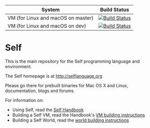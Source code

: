 | System  | Build Status |
| ------------- | ------------- |
| VM (for Linux and macOS on master) | [![Build Status](https://travis-ci.org/russellallen/self.svg?branch=master)](https://travis-ci.org/russellallen/self) |
| VM (for Linux and macOS on dev)    | [![Build Status](https://travis-ci.org/russellallen/self.svg?branch=dev)](https://travis-ci.org/russellallen/self) |

Self
====

This is the main repository for the Self programming language and environment.

The Self homepage is at http://selflanguage.org

Please go there for prebuilt binaries for Mac OS X and Linux, documentation,
blogs and forums.

For information on:

  * Using Self, read the [Self Handbook][1]
  * Building a Self VM, read the Handbook's [VM building instructions][2]
  * Building a Self World, read the [world building instructions][3]
  
[1]: http://handbook.selflanguage.org/4.5/
[2]: http://handbook.selflanguage.org/4.5/buildvm.html
[3]: http://handbook.selflanguage.org/4.5/buildworld.html
